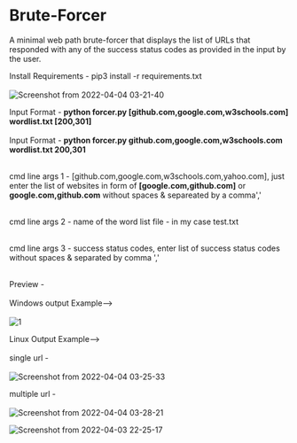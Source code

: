 # Brute-Forcer
A minimal web path brute-forcer that displays the list of URLs that responded with any of the success status codes as provided in the input by the user.

Install Requirements - pip3 install -r requirements.txt<br><br>
![Screenshot from 2022-04-04 03-21-40](https://user-images.githubusercontent.com/65656547/161437672-507baaad-8662-4af8-926c-984b6c583daa.png)

Input Format - **python forcer.py [github.com,google.com,w3schools.com] wordlist.txt [200,301]**<br><br>
Input Format - **python forcer.py github.com,google.com,w3schools.com wordlist.txt 200,301**<br><br>


cmd line args 1 - [github.com,google.com,w3schools.com,yahoo.com], just enter the list of websites in form of **[google.com,github.com]** or **google.com,github.com** without spaces & separeated by a comma','<br><br>

cmd line args 2 - name of the word list file - in my case test.txt<br><br>

cmd line args 3 - success status codes, enter list of success status codes without spaces & separated by comma ','<br><br>

Preview - <br><br>
Windows output Example--> <br><br>
![1](https://user-images.githubusercontent.com/65656547/161426348-dbdbd215-8d9c-46cf-b1f5-7d3ae6b828ae.PNG)

Linux Output Example--> <br><br>
single url - <br><br>
![Screenshot from 2022-04-04 03-25-33](https://user-images.githubusercontent.com/65656547/161437853-81c49544-fb33-40ac-b53c-0884fdd05a8a.png)

multiple url - <br><br>
![Screenshot from 2022-04-04 03-28-21](https://user-images.githubusercontent.com/65656547/161438122-75813562-216d-4984-8704-80a0bf121934.png)

![Screenshot from 2022-04-03 22-25-17](https://user-images.githubusercontent.com/65656547/161439045-9ba6d58e-0dff-4626-a6fb-5dbbda218bab.png)
